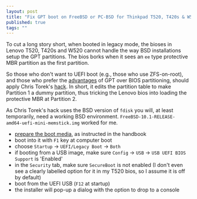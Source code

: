 ```yaml
---
layout: post
title: "Fix GPT boot on FreeBSD or PC-BSD for Thinkpad T520, T420s & W520"
published: true
tags: ""
---
```


To cut a long story short, when booted in legacy mode, the bioses in Lenovo T520, T420s and W520 cannot handle the way BSD installations setup the GPT partitions. The bios borks when it sees an `ee` type protective MBR partition as the first partition. 

So those who don't want to UEFI boot (e.g., those who use ZFS-on-root), and those who prefer the [advantages](https://wiki.manjaro.org/index.php?title=Some_basics_of_MBR_v/s_GPT_and_BIOS_v/s_UEFI#MBR_vs._GPT) of GPT over BIOS partitioning, should apply Chris Torek's [hack](ttp://lists.freebsd.org/pipermail/freebsd-i386/2013-March/010437.html). In short, it edits the partition table to make Partition 1 a dummy partition, thus tricking the Lenovo bios into loading the protective MBR at Partition 2.

As Chris Torek's hack uses the BSD version of `fdisk` you will, at least temporarily, need a working BSD environment. `FreeBSD-10.1-RELEASE-amd64-uefi-mini-memstick.img` worked for me. 

- [prepare the boot media](https://www.freebsd.org/doc/handbook/install-pre.html#install-boot-media), as instructed in the handbook
- boot into it with `F1` key at computer boot
- choose `Startup` -> `UEFI/Legacy Boot` -> `Both`
- if booting from a USB image, make sure `Config` -> `USB` -> `USB UEFI BIOS Support` is 'Enabled'
- in the `Security` tab, make sure `SecureBoot` is not enabled (I don't even see a clearly labelled option for it in my T520 bios, so I assume it is off by default)
- boot from the UEFI USB (`F12` at startup)
- the installer will pop-up a dialog with the option to drop to a console